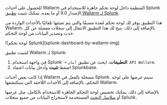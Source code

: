 للحصول على أحداث Wallarm المنظمة داخل لوحة تحكم جاهزة للاستخدام في Splunk الإصدار 9.0 أو ما بعده، يمكنك تثبيت [تطبيق Wallarm لـ Splunk](https://splunkbase.splunk.com/app/6610).

هذا التطبيق يوفر لك لوحة تحكم مُعدة مسبقًا والتي يتم تعبئتها تلقائيًا بالأحداث الواردة من Wallarm. بالإضافة إلى ذلك، يتيح لك هذا التطبيق الانتقال إلى سجلات مفصلة عن كل حدث وتصدير البيانات من لوحة التحكم.

![لوحة تحكم Splunk][splunk-dashboard-by-wallarm-img]

لتثبيت تطبيق Wallarm لـ Splunk:

1. في واجهة استخدام Splunk ➝ **التطبيقات**، ابحث عن تطبيق `أمان API Wallarm`.
1. اضغط **تثبيت** وأدخل بيانات اعتماد Splunkbase.

إذا كانت بعض أحداث Wallarm مسجلة بالفعل في Splunk، سيتم عرضها على لوحة التحكم، بالإضافة إلى الأحداث اللاحقة التي ستكتشفها Wallarm.

بالإضافة إلى ذلك، يمكنك تخصيص لوحة التحكم الجاهزة للاستخدام بالكامل، مثل عرضها أو [سلاسل البحث](https://docs.splunk.com/Documentation/Splunk/latest/SearchReference/Search) المستخدمة لاستخراج البيانات من جميع سجلات Splunk.